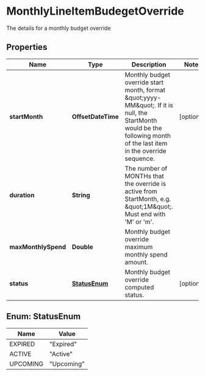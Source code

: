 

# MonthlyLineItemBudegetOverride

The details for a monthly budget override

## Properties

| Name | Type | Description | Notes |
|------------ | ------------- | ------------- | -------------|
|**startMonth** | **OffsetDateTime** | Monthly budget override start month, format \&quot;yyyy-MM\&quot;. If it is null, the StartMonth would be the following month of the last item in the override sequence. |  [optional] |
|**duration** | **String** | The number of MONTHs that the override is active from StartMonth, e.g. \&quot;1M\&quot;. Must end with &#39;M&#39; or &#39;m&#39;. |  |
|**maxMonthlySpend** | **Double** | Monthly budget override maximum monthly spend amount. |  |
|**status** | [**StatusEnum**](#StatusEnum) | Monthly budget override computed status. |  [optional] |



## Enum: StatusEnum

| Name | Value |
|---- | -----|
| EXPIRED | &quot;Expired&quot; |
| ACTIVE | &quot;Active&quot; |
| UPCOMING | &quot;Upcoming&quot; |



